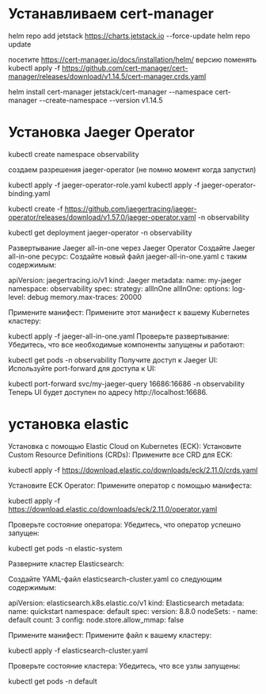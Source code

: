# Устанавливаем cert-manager
helm repo add jetstack https://charts.jetstack.io --force-update
helm repo update

посетите https://cert-manager.io/docs/installation/helm/ версию поменять
kubectl apply -f https://github.com/cert-manager/cert-manager/releases/download/v1.14.5/cert-manager.crds.yaml

helm install cert-manager jetstack/cert-manager --namespace cert-manager --create-namespace --version v1.14.5


# Установка Jaeger Operator

kubectl create namespace observability

создаем разрешения jaeger-operator (не помню момент когда запустил)

kubectl apply -f jaeger-operator-role.yaml
kubectl apply -f jaeger-operator-binding.yaml


kubectl create -f https://github.com/jaegertracing/jaeger-operator/releases/download/v1.57.0/jaeger-operator.yaml -n observability

kubectl get deployment jaeger-operator -n observability

Развертывание Jaeger all-in-one через Jaeger Operator
Создайте Jaeger all-in-one ресурс:
Создайте новый файл jaeger-all-in-one.yaml с таким содержимым:

apiVersion: jaegertracing.io/v1
kind: Jaeger
metadata:
  name: my-jaeger
  namespace: observability
spec:
  strategy: allInOne
  allInOne:
    options:
      log-level: debug
      memory.max-traces: 20000

Примените манифест:
Примените этот манифест к вашему Kubernetes кластеру:

kubectl apply -f jaeger-all-in-one.yaml
Проверьте развертывание:
Убедитесь, что все необходимые компоненты запущены и работают:

kubectl get pods -n observability
Получите доступ к Jaeger UI:
Используйте port-forward для доступа к UI:

kubectl port-forward svc/my-jaeger-query 16686:16686 -n observability
Теперь UI будет доступен по адресу http://localhost:16686.


# установка elastic

Установка с помощью Elastic Cloud on Kubernetes (ECK):
Установите Custom Resource Definitions (CRDs):
Примените все CRD для ECK:

kubectl apply -f https://download.elastic.co/downloads/eck/2.11.0/crds.yaml

Установите ECK Operator:
Примените оператор с помощью манифеста:

kubectl apply -f https://download.elastic.co/downloads/eck/2.11.0/operator.yaml

Проверьте состояние оператора:
Убедитесь, что оператор успешно запущен:

kubectl get pods -n elastic-system

Разверните кластер Elasticsearch:

Создайте YAML-файл elasticsearch-cluster.yaml со следующим содержимым:

apiVersion: elasticsearch.k8s.elastic.co/v1
kind: Elasticsearch
metadata:
  name: quickstart
  namespace: default
spec:
  version: 8.8.0
  nodeSets:
    - name: default
      count: 3
      config:
        node.store.allow_mmap: false

Примените манифест:
Примените файл к вашему кластеру:

kubectl apply -f elasticsearch-cluster.yaml

Проверьте состояние кластера:
Убедитесь, что все узлы запущены:

kubectl get pods -n default